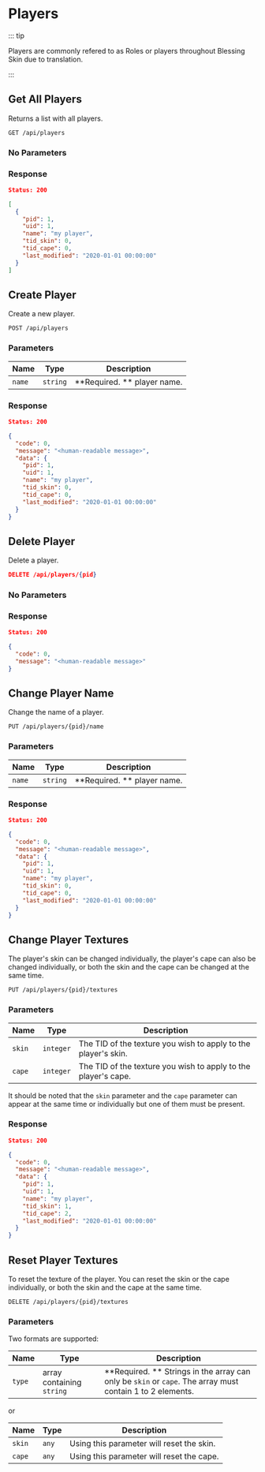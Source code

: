 # Players

::: tip

Players are commonly refered to as Roles or players throughout Blessing Skin due to translation.

:::

## Get All Players

Returns a list with all players.

````
GET /api/players
````

### No Parameters

### Response

````json
Status: 200

[
  {
    "pid": 1,
    "uid": 1,
    "name": "my player",
    "tid_skin": 0,
    "tid_cape": 0,
    "last_modified": "2020-01-01 00:00:00"
  }
]
````

## Create Player

Create a new player.

````
POST /api/players
````

### Parameters

| Name | Type | Description |
| ------ | -------- | ------------------ |
| `name` | `string` | **Required. ** player name. |

### Response

````json
Status: 200

{
  "code": 0,
  "message": "<human-readable message>",
  "data": {
    "pid": 1,
    "uid": 1,
    "name": "my player",
    "tid_skin": 0,
    "tid_cape": 0,
    "last_modified": "2020-01-01 00:00:00"
  }
}
````

## Delete Player

Delete a player.

````json
DELETE /api/players/{pid}
````

### No Parameters

### Response

````json
Status: 200

{
  "code": 0,
  "message": "<human-readable message>"
}
````

## Change Player Name

Change the name of a player.

````
PUT /api/players/{pid}/name
````

### Parameters

| Name | Type | Description |
| ------ | -------- | ------------------ |
| `name` | `string` | **Required. ** player name. |

### Response

````json
Status: 200

{
  "code": 0,
  "message": "<human-readable message>",
  "data": {
    "pid": 1,
    "uid": 1,
    "name": "my player",
    "tid_skin": 0,
    "tid_cape": 0,
    "last_modified": "2020-01-01 00:00:00"
  }
}
````

## Change Player Textures

The player's skin can be changed individually, the player's cape can also be changed individually, or both the skin and the cape can be changed at the same time.

````
PUT /api/players/{pid}/textures
````

### Parameters

| Name | Type | Description |
| ------ | --------- | ------------------------------ |
| `skin` | `integer` | The TID of the texture you wish to apply to the player's skin. |
| `cape` | `integer` | The TID of the texture you wish to apply to the player's cape. |

It should be noted that the `skin` parameter and the `cape` parameter can appear at the same time or individually but one of them must be present.

### Response

````json
Status: 200

{
  "code": 0,
  "message": "<human-readable message>",
  "data": {
    "pid": 1,
    "uid": 1,
    "name": "my player",
    "tid_skin": 1,
    "tid_cape": 2,
    "last_modified": "2020-01-01 00:00:00"
  }
}
````

## Reset Player Textures

To reset the texture of the player. 
You can reset the skin or the cape individually, or both the skin and the cape at the same time.

````
DELETE /api/players/{pid}/textures
````

### Parameters

Two formats are supported:

| Name | Type | Description |
| ------ | -------------------- | ------------------------------------------------------------ |
| `type` | array containing `string` | **Required. ** Strings in the array can only be `skin` or `cape`. The array must contain 1 to 2 elements. |

or

| Name | Type | Description |
| ------ | ----- | ------------------------ |
| `skin` | `any` | Using this parameter will reset the skin. |
| `cape` | `any` | Using this parameter will reset the cape. |